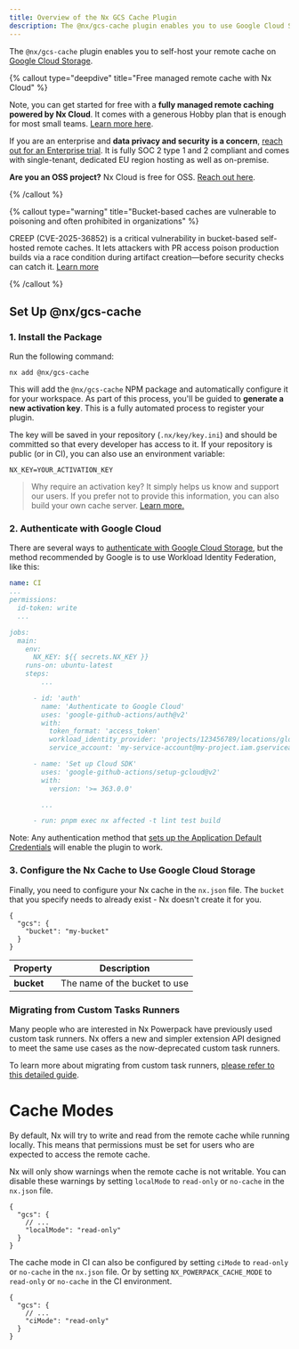 ```yaml
---
title: Overview of the Nx GCS Cache Plugin
description: The @nx/gcs-cache plugin enables you to use Google Cloud Storage to host your remote cache for efficient build caching across your team.
---
```


The `@nx/gcs-cache` plugin enables you to self-host your remote cache on [Google Cloud Storage](https://cloud.google.com/storage).

{% callout type="deepdive" title="Free managed remote cache with Nx Cloud" %}

Note, you can get started for free with a **fully managed remote caching powered by Nx Cloud**. It comes with a generous Hobby plan that is enough for most small teams. [Learn more here](/nx-cloud).

If you are an enterprise and **data privacy and security is a concern**, [reach out for an Enterprise trial](/enterprise/trial). It is fully SOC 2 type 1 and 2 compliant and comes with single-tenant, dedicated EU region hosting as well as on-premise.

**Are you an OSS project?** Nx Cloud is free for OSS. [Reach out here](/pricing#oss).

{% /callout %}

{% callout type="warning" title="Bucket-based caches are vulnerable to poisoning and often prohibited in organizations" %}

CREEP (CVE-2025-36852) is a critical vulnerability in bucket-based self-hosted remote caches. It lets attackers with PR access poison production builds via a race condition during artifact creation—before security checks can catch it. [Learn more](/blog/cve-2025-36852-critical-cache-poisoning-vulnerability-creep)

{% /callout %}

## Set Up @nx/gcs-cache

### 1. Install the Package

Run the following command:

```shell
nx add @nx/gcs-cache
```

This will add the `@nx/gcs-cache` NPM package and automatically configure it for your workspace. As part of this process, you'll be guided to **generate a new activation key**. This is a fully automated process to register your plugin.

The key will be saved in your repository (`.nx/key/key.ini`) and should be committed so that every developer has access to it. If your repository is public (or in CI), you can also use an environment variable:

```{% fileName=".env" %}
NX_KEY=YOUR_ACTIVATION_KEY
```

> Why require an activation key? It simply helps us know and support our users. If you prefer not to provide this information, you can also build your own cache server. [Learn more.](/recipes/running-tasks/self-hosted-caching)

### 2. Authenticate with Google Cloud

There are several ways to [authenticate with Google Cloud Storage](https://github.com/google-github-actions/setup-gcloud#authorization), but the method recommended by Google is to use Workload Identity Federation, like this:

```yaml {% fileName=".github/workflows/ci.yml" %}
name: CI
...
permissions:
  id-token: write
  ...

jobs:
  main:
    env:
      NX_KEY: ${{ secrets.NX_KEY }}
    runs-on: ubuntu-latest
    steps:
        ...

      - id: 'auth'
        name: 'Authenticate to Google Cloud'
        uses: 'google-github-actions/auth@v2'
        with:
          token_format: 'access_token'
          workload_identity_provider: 'projects/123456789/locations/global/workloadIdentityPools/my-pool/providers/my-provider'
          service_account: 'my-service-account@my-project.iam.gserviceaccount.com'

      - name: 'Set up Cloud SDK'
        uses: 'google-github-actions/setup-gcloud@v2'
        with:
          version: '>= 363.0.0'

        ...

      - run: pnpm exec nx affected -t lint test build
```

Note: Any authentication method that [sets up the Application Default Credentials](https://cloud.google.com/docs/authentication/application-default-credentials) will enable the plugin to work.

### 3. Configure the Nx Cache to Use Google Cloud Storage

Finally, you need to configure your Nx cache in the `nx.json` file. The `bucket` that you specify needs to already exist - Nx doesn't create it for you.

```jsonc {% fileName="nx.json" %}
{
  "gcs": {
    "bucket": "my-bucket"
  }
}
```

| **Property** | **Description**               |
| ------------ | ----------------------------- |
| **bucket**   | The name of the bucket to use |

### Migrating from Custom Tasks Runners

Many people who are interested in Nx Powerpack have previously used custom task runners. Nx offers a new and simpler extension API designed to meet the same use cases as the now-deprecated custom task runners.

To learn more about migrating from custom task runners, [please refer to this detailed guide](/deprecated/custom-tasks-runner).

# Cache Modes

By default, Nx will try to write and read from the remote cache while running locally. This means that permissions must be set for users who are expected to access the remote cache.

Nx will only show warnings when the remote cache is not writable. You can disable these warnings by setting `localMode` to `read-only` or `no-cache` in the `nx.json` file.

```jsonc {% fileName="nx.json" %}
{
  "gcs": {
    // ...
    "localMode": "read-only"
  }
}
```

The cache mode in CI can also be configured by setting `ciMode` to `read-only` or `no-cache` in the `nx.json` file. Or by setting `NX_POWERPACK_CACHE_MODE` to `read-only` or `no-cache` in the CI environment.

```jsonc {% fileName="nx.json" %}
{
  "gcs": {
    // ...
    "ciMode": "read-only"
  }
}
```
